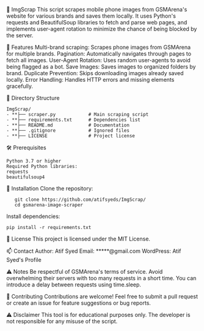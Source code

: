 📸 ImgScrap
This script scrapes mobile phone images from GSMArena's website for various brands and saves them locally. It uses Python's requests and BeautifulSoup libraries to fetch and parse web pages, and implements user-agent rotation to minimize the chance of being blocked by the server.

🚀 Features
Multi-brand scraping: Scrapes phone images from GSMArena for multiple brands.
Pagination: Automatically navigates through pages to fetch all images.
User-Agent Rotation: Uses random user-agents to avoid being flagged as a bot.
Save Images: Saves images to organized folders by brand.
Duplicate Prevention: Skips downloading images already saved locally.
Error Handling: Handles HTTP errors and missing elements gracefully.

📂 Directory Structure
 ```
ImgScrap/
- **├── scraper.py            # Main scraping script
- **├── requirements.txt      # Dependencies list
- **├── README.md             # Documentation
- **├── .gitignore            # Ignored files
- **├── LICENSE               # Project license
 ```

🛠️ Prerequisites
 ```
Python 3.7 or higher
Required Python libraries:
requests
beautifulsoup4
 ```

🔧 Installation
Clone the repository:

```
   git clone https://github.com/atifsyeds/ImgScrap/
   cd gsmarena-image-scraper
```
Install dependencies:
 ```
pip install -r requirements.txt
 ```

📜 License
This project is licensed under the MIT License.

📫 Contact
Author: Atif Syed
Email: *****@gmail.com
WordPress: Atif Syed's Profile

⚠️ Notes
Be respectful of GSMArena's terms of service.
Avoid overwhelming their servers with too many requests in a short time. You can introduce a delay between requests using time.sleep.

🤝 Contributing
Contributions are welcome! Feel free to submit a pull request or create an issue for feature suggestions or bug reports.

⚠️ Disclaimer
This tool is for educational purposes only. The developer is not responsible for any misuse of the script.
